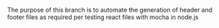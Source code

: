 The purpose of this branch is to automate the generation of header and footer files as required per testing react files with mocha in node.js